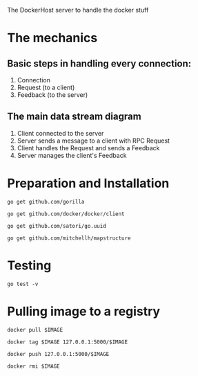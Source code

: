 The DockerHost server to handle the docker stuff

# The mechanics
## Basic steps in handling every connection: 
1. Connection
2. Request (to a client)
3. Feedback (to the server)
## The main data stream diagram
1. Client connected to the server
2. Server sends a message to a client with RPC Request 
3. Client handles the Request and sends a Feedback
4. Server manages the client's Feedback

# Preparation and Installation
`go get github.com/gorilla`

`go get github.com/docker/docker/client`

`go get github.com/satori/go.uuid`

`go get github.com/mitchellh/mapstructure`


# Testing
`go test -v`


# Pulling image to a registry
`docker pull $IMAGE`

`docker tag $IMAGE 127.0.0.1:5000/$IMAGE`

`docker push 127.0.0.1:5000/$IMAGE`

`docker rmi $IMAGE`